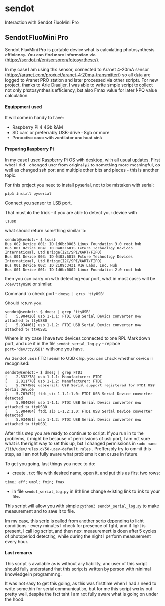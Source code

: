 # sendot
Interaction with Sendot FluoMini Pro


## Sendot FluoMini Pro

Sendot FluoMini Pro is portable device what is calculating photosynthesis efficiency. You can find more information via (https://sendot.nl/en/sensoren/fotosynthese/).

In my case I am using this sensor, connected to Aranet 4-20mA sensor (https://aranet.com/product/aranet-4-20ma-transmitter/) so all data are logged to Aranet PRO station and later processed via other scripts.
For new project, thanks to Arie Draaijer, I was able to write simple script to collect not only photosynthesis efficiency, but also Fmax value for later NPQ value calculation.

#### Equippment used

It will come in handy to have:
* Raspberry Pi 4 4Gb RAM
* SD card or preferrably USB-drive - 8gb or more
* Protective case with ventilator and heat sink

#### Preparing Raspberry Pi

In my case I used Raspberry Pi OS with desktop, with all usual updates. 
First what I did - changed user from original `pi` to something more meaningful, as well as changed ssh port and multiple other bits and pieces - this is another topic.

For this project you need to install pyserial, not to be mistaken with serial:

`pip3 install pyserial`

Connect you sensor to USB port.

That must do the trick - if you are able to detect your device with

`lsusb`

what should return something similar to:
```
sendot@sendot:~ $ lsusb
Bus 002 Device 001: ID 1d6b:0003 Linux Foundation 3.0 root hub
Bus 001 Device 004: ID 0403:6015 Future Technology Devices International, Ltd Bridge(I2C/SPI/UART/FIFO)
Bus 001 Device 003: ID 0403:6015 Future Technology Devices International, Ltd Bridge(I2C/SPI/UART/FIFO)
Bus 001 Device 002: ID 2109:3431 VIA Labs, Inc. Hub
Bus 001 Device 001: ID 1d6b:0002 Linux Foundation 2.0 root hub
```

then you can carry on with detecting your port, what in most cases will be `/dev/ttyUSB0` or similar.

Command to check port - `dmesg | grep 'ttyUSB'` 

Should return you:
```
sendot@sendot:~ $ dmesg | grep 'ttyUSB'
[    5.904020] usb 1-1.1: FTDI USB Serial Device converter now attached to ttyUSB0
[    5.934061] usb 1-1.2: FTDI USB Serial Device converter now attached to ttyUSB1
```
Where in my case I have two devices connected to one RPi. Mark down port, and use it in the file `sendot_serial_log.py` - replace `port='dev/ttyUSB1'` with one you have.

As Sendot uses FTDI serial to USB chip, you can check whether device ir recognised:
```
sendot@sendot:~ $ dmesg | grep FTDI
[    2.532278] usb 1-1.1: Manufacturer: FTDI
[    2.811778] usb 1-1.2: Manufacturer: FTDI
[    5.767450] usbserial: USB Serial support registered for FTDI USB Serial Device
[    5.767672] ftdi_sio 1-1.1:1.0: FTDI USB Serial Device converter detected
[    5.904020] usb 1-1.1: FTDI USB Serial Device converter now attached to ttyUSB0
[    5.904404] ftdi_sio 1-1.2:1.0: FTDI USB Serial Device converter detected
[    5.934061] usb 1-1.2: FTDI USB Serial Device converter now attached to ttyUSB1
```

After this step you are ready to continue to script. If you run in to the problems, it might be because of permissions of usb port,  I am not sure what is the right way to set this up, but I changed permissions in `sudo nano /lib/udev/rules.d/50-udev-default.rules` . Prefferably try to ommit this step, as I am not fully aware what problems it can cause in future.

To get you going, last things you need to do:
* create `.txt` file with desired name, open it, and put this as first two rows:
```
time; eff; umol; fmin; fmax

```
* in file `sendot_serial_log.py` in 8th line change existing link to link to your file. 

This script will allow you with simple `python3 sendot_serial_log.py` to make measurement and to save it to file.

Im my case, this scrip is called from another scrip depending to light conditions - every minutes I check for presence of light, and if light is present, I call log script, and then next measurement is doen after 5 cycles of photoperiod detecting, while during the night I perform measurement every hour.

#### Last remarks

This script is available as is without any liability, and user of this script should fully understand that this script is written by person with minimal knowledge in programming.

It was not easy to get this going, as this was firsttime when I had a need to write somethin for serial communication, but for me this script works out pretty well, despite the fact taht I am not fully aware what is going on under the hood.

